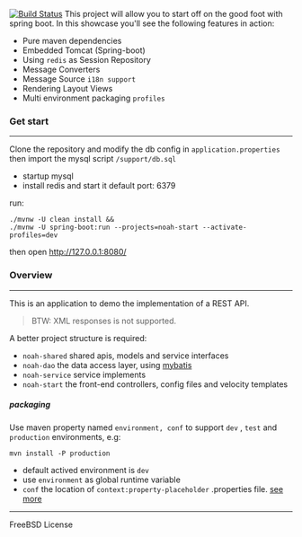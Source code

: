[![Build Status](https://travis-ci.org/mycoin/noah.svg?branch=master)](https://travis-ci.org/mycoin/noah)
This project will allow you to start off on the good foot with spring boot. In this showcase you'll see the following features in action:

- Pure maven dependencies
- Embedded Tomcat (Spring-boot)
- Using `redis` as Session Repository
- Message Converters
- Message Source `i18n support`
- Rendering Layout Views
- Multi environment packaging `profiles`

### Get start
---
Clone the repository and modify the db config in `application.properties` then import the mysql script `/support/db.sql `

- startup mysql
- install redis and start it default port: 6379

run:

```shell
./mvnw -U clean install &&
./mvnw -U spring-boot:run --projects=noah-start --activate-profiles=dev
```

then open http://127.0.0.1:8080/

### Overview
---
This is an application to demo the implementation of a REST API.
> BTW: XML responses is not supported.

A better project structure is required:

- `noah-shared` shared apis, models and service interfaces
- `noah-dao` the data access layer, using [mybatis ](https://github.com/mybatis/)
- `noah-service` service implements
- `noah-start` the front-end controllers, config files and velocity templates

##### packaging

Use maven property named `environment, conf`  to  support `dev` , `test`  and `production` environments, e.g:

```
mvn install -P production
```

- default actived environment is `dev`
- use `environment` as global runtime variable
- `conf` the location of `context:property-placeholder` .properties file. [see more](https://github.com/mycoin/noah/blob/master/pom.xml)

---

FreeBSD License
